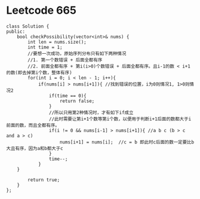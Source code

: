 # Leetcode 665
    class Solution {
    public:
        bool checkPossibility(vector<int>& nums) {
            int len = nums.size();
            int time = 1;
            //要想一次成功，原始序列分布只有如下两种情况
            //1. 第一个数错误 + 后面全都有序
            //2. 前面全都有序 + 第i(i>0)个数错误 + 后面全都有序。且i-1的数 < i+1的数(即去掉第i个数，整体有序)
            for(int i = 0; i < len - 1; i++){
                if(nums[i] > nums[i+1]){ //找到错误的位置，i为0则情况1, 1>0则情况2
                    if(time == 0){
                        return false;
                    }
                    //所以只用第2种情况时，才有如下if成立
                    //此时需要让第i+1个数等第i个数，以便用于判断i+1后面的数都大于i前面的数，而且全都有序。
                    if(i != 0 && nums[i-1] > nums[i+1]){ //a b c (b > c and a > c)
                        nums[i+1] = nums[i];  //c = b 即此时c后面的数一定要比b大且有序，因为a和b都大于c
                    }
                    time--;
                }
        }

            return true;
        }
    };
